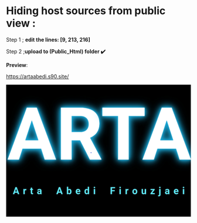 # Hiding host sources from public view :

Step 1 ; <b>edit the lines: [9, 213, 216] </b> 

Step 2 ;<b>upload to (Public_Html) folder ✔️</b>

<b>Preview</b>:

https://artaabedi.s90.site/

<img src="Img/img.png"/>


